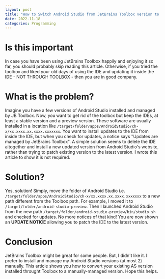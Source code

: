 ```yaml
---
layout: post
title: "How to Switch Android Studio from JetBrains Toolbox version to Standalone Version"
date: 2022-11-18 
categories: Programming
---
```


# Is this important

In case you have been using JetBrains Toolbox happily and enjoying it so far, you should probably skip reading this article.
Otherwise, if you tried the toolbox and liked your old days of using the IDE and updating it inside the IDE - NOT THROUGH TOOLBOX - then you are in good company.

# What is the problem?

Imagine you have a few versions of Android Studio installed and managed by JB Toolbox. Now, you want to get rid of the toolbox but keep the IDEs, at least a stable version 
and a preview version. These software are usually installed in a location like `/target/folder/apps/AndroidStudio/ch-x/xx.xxxx.xx.xxxx.xxxxxxx`. You want to install updates to the IDE from inside the IDE, but when you check for updates, a notice says "Updates are managed by JetBrains Toolbox". A simple solution seems to delete the IDE altogether and install a new updated version from Android Studio's website, rather than trying to patch existing version to the latest version. I wrote this article to show it is not required.

# Solution?
Yes, solution! Simply, move the folder of Android Studio i.e. `/target/folder/apps/AndroidStudio/ch-x/xx.xxxx.xx.xxxx.xxxxxxx` to a new path different from the Toolbox path. For example, I moved it to `/target/folder/android-studio-preview`. Then I launched Android Studio from the new path `/target/folder/android-studio-preview/bin/studio.sh` and checked for updates. No more notices of that kind! You are now shown an **UPDATE NOTICE** allowing you to patch the IDE to the latest version.

# Conclusion
JetBrains Toolbox might be great for some people. But, I didn't like it. I prefer to install and manage my Android Studio versions (at most 2) manually. 
This article shows you how to convert your existing AS version installed throught Toolbox to a manually-managed version.
Hope this helps.

